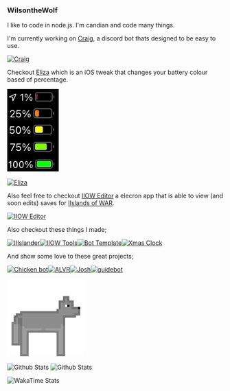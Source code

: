 ### WilsontheWolf

I like to code in node.js. I'm candian and code many things.

I'm currently working on [Craig](https://github.com/WilsontheWolf/Craig), a discord bot thats designed to be easy to use.

[![Craig](https://github-readme-stats.vercel.app/api/pin/?username=WilsontheWolf&repo=Craig&theme=radical)](https://github.com/WilsontheWolf/Craig)

Checkout [Eliza](https://github.com/WilsontheWolf/Eliza) which is an iOS tweak that changes your battery colour based of percentage.

![Eliza](https://github.com/WilsontheWolf/WilsontheWolf/blob/master/battery.png)

[![Eliza](https://github-readme-stats.vercel.app/api/pin/?username=WilsontheWolf&repo=Eliza&theme=radical)](https://github.com/WilsontheWolf/Eliza)

Also feel free to checkout [IIOW Editor](https://github.com/WilsontheWolf/iiow-editor) a elecron app that is able to view (and soon edits) saves for [IIslands of WAR](https://store.steampowered.com/app/1162470/IIslands_of_War/).

[![IIOW Editor](https://github-readme-stats.vercel.app/api/pin/?username=WilsontheWolf&repo=iiow-editor&theme=radical)](https://github.com/WilsontheWolf/iiow-editor)

Also checkout these things I made;

[![IIIslander](https://github-readme-stats.vercel.app/api/pin/?username=WilsontheWolf&repo=isfb&theme=radical)](https://github.com/WilsontheWolf/isfb)[![IIOW Tools](https://github-readme-stats.vercel.app/api/pin/?username=WilsontheWolf&repo=iiow-tools&theme=radical)](https://github.com/WilsontheWolf/iiow-tools)[![Bot Template](https://github-readme-stats.vercel.app/api/pin/?username=WilsontheWolf&repo=bot-template&theme=radical)](https://github.com/WilsontheWolf/bot-template)[![Xmas Clock](https://github-readme-stats.vercel.app/api/pin/?username=WilsontheWolf&repo=xmas-clock&theme=radical)](https://github.com/WilsontheWolf/xmas-clock)

And show some love to these great projects;

[![Chicken bot](https://github-readme-stats.vercel.app/api/pin/?username=Chicken&repo=ChickenBot&show_owner=true&theme=radical)](https://github.com/Chicken/ChickenBot)[![ALVR](https://github-readme-stats.vercel.app/api/pin/?username=ALVR-org&repo=ALVR&show_owner=true&theme=radical)](https://github.com/ALVR-org/ALVR)[![Josh](https://github-readme-stats.vercel.app/api/pin/?username=eslachance&repo=josh&show_owner=true&theme=radical)](https://github.com/eslachance/josh)[![guidebot](https://github-readme-stats.vercel.app/api/pin/?username=Znudzony&repo=quick-ms&show_owner=true&theme=radical)](https://github.com/Znudzony/quick-ms)

![Wolf](https://github.com/WilsontheWolf/WilsontheWolf/blob/master/Wolf.gif)

![Github Stats](https://github-readme-stats.vercel.app/api?username=WilsontheWolf&show_icons=true&theme=radical&count_private=true)
![Github Stats](https://github-readme-stats.vercel.app/api/top-langs/?username=WilsontheWolf&&show_icons=true&theme=radical&count_private=true&layout=compact)

![WakaTime Stats](https://github-readme-stats.vercel.app/api/wakatime?username=WilsontheWolf&theme=radical&layout=compact)
